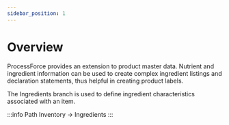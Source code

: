 ```yaml
---
sidebar_position: 1
---
```


# Overview

ProcessForce provides an extension to product master data. Nutrient and ingredient information can be used to create complex ingredient listings and declaration statements, thus helpful in creating product labels.

The Ingredients branch is used to define ingredient characteristics associated with an item.

:::info Path
    Inventory → Ingredients
:::
